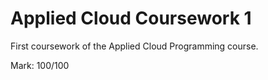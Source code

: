 # Applied Cloud Coursework 1

First coursework of the Applied Cloud Programming course.

Mark: 100/100
